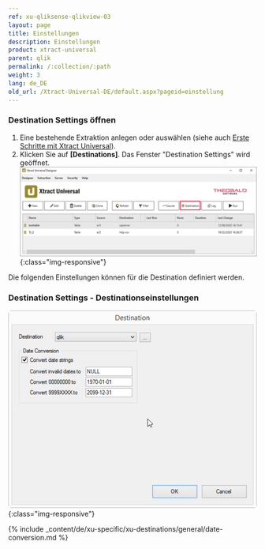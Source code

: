 ```yaml
---
ref: xu-qliksense-qlikview-03
layout: page
title: Einstellungen
description: Einstellungen
product: xtract-universal
parent: qlik
permalink: /:collection/:path
weight: 3
lang: de_DE
old_url: /Xtract-Universal-DE/default.aspx?pageid=einstellung
---
```

### Destination Settings öffnen

1. Eine bestehende Extraktion anlegen oder auswählen (siehe auch [Erste Schritte mit Xtract Universal](../../erste-schritte-mit-xu/eine-neue-extraktion-anlegen)).
2. Klicken Sie auf **[Destinations]**. Das Fenster "Destination Settings" wird geöffnet.
![Destination-settings](/img/content/xu/xu_designer_destination.png){:class="img-responsive"}

Die folgenden Einstellungen können für die Destination definiert werden. 
  
### Destination Settings - Destinationseinstellungen

![XU_qlik_destination_settings](/img/content/XU_qlik_destination_settings.png){:class="img-responsive"}

{% include _content/de/xu-specific/xu-destinations/general/date-conversion.md %}
